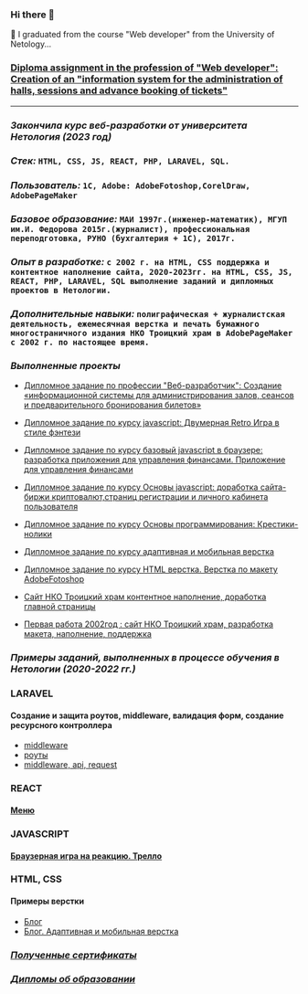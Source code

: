 ### Hi there 👋
🌱 I graduated from the course "Web developer" from the University of Netology...

<!--
**Svetlana-Kutyeva1974/Svetlana-Kutyeva1974** is a ✨ _special_ ✨ repository because its `README.md` (this file) appears on your GitHub profile.

Here are some ideas to get you started:

- 🔭 I’m currently working on ...
- 🌱 I’m currently learning ...
- 👯 I’m looking to collaborate on ...
- 🤔 I’m looking for help with ...
- 💬 Ask me about ...
- 📫 How to reach me: ...
- 😄 Pronouns: ...
- ⚡ Fun fact: ...
I graduated from the web developer course
-->
### [Diploma assignment in the profession of "Web developer": Creation of an "information system for the administration of halls, sessions and advance booking of tickets"](https://github.com/Svetlana-Kutyeva1974/fs-diplom-react.git)

________________________________________________________________________

### *Закончила курс веб-разработки от  университета Нетология (2023 год)*

### *Стек:* `HTML, CSS, JS, REACT, PHP, LARAVEL, SQL.`

### *Пользователь:* `1С, Adobe: AdobeFotoshop,CorelDraw, AdobePageMaker`

### *Базовое образование:* `МАИ 1997г.(инженер-математик), МГУП им.И. Федорова 2015г.(журналист), профессиональная переподготовка, РУНО (бухгалтерия + 1С), 2017г.`

### *Опыт в разработке:* `с 2002 г. на HTML, CSS поддержка и контентное наполнение сайта, 2020-2023гг. на HTML, CSS, JS, REACT, PHP, LARAVEL, SQL выполнение заданий и дипломных проектов в Нетологии. `

### *Дополнительные навыки:* `полиграфическая + журналистская деятельность, ежемесячная верстка и печать бумажного многостраничного издания НКО Троицкий храм в AdobePageMaker с 2002 г. по настоящее время.`

### *Выполненные проекты*

* [Дипломное задание по профессии "Веб-разработчик": Создание «информационной системы для администрирования залов, сеансов и предварительного бронирования билетов»](https://github.com/Svetlana-Kutyeva1974/fs-diplom-react.git)

* [Дипломное задание по курсу javascript: Двумерная Retro Игра  в стиле фэнтези](https://github.com/Svetlana-Kutyeva1974/0-js-diplom.git)

* [Дипломное задание по курсу базовый javascript в браузере: разработка приложения для управления финансами. Приложение для управления финансами](https://github.com/Svetlana-Kutyeva1974/bhj-diploma.git)

* [Дипломное задание по курсу Основы javascript: доработка сайта-биржи криптовалют,страниц регистрации и личного кабинета пользователя](https://github.com/Svetlana-Kutyeva1974/bjs-diplom.git)

* [Дипломное задание по курсу Основы программирования: Крестики-нолики](https://replit.com/@kutyovas/Diplom-na-provierku-1var)

* [Дипломное задание по курсу адаптивная и мобильная верстка](https://svetlana-kutyeva1974.github.io/mq-31-diplom/)

* [Дипломное задание по курсу HTML верстка. Верстка по макету AdobeFotoshop](https://codepen.io/Svetlana-Kutyeva/pen/NWbRJzm)

* [Сайт НКО Троицкий храм контентное наполнение, доработка главной страницы](http://selci-orthodoxy.ru/)

* [Первая работа 2002год : cайт НКО Троицкий храм, разработка макета, наполнение, поддержка]()

### *Примеры заданий, выполненных в процессе обучения в Нетологии (2020-2022 гг.)*

###  LARAVEL

#### Создание и защита роутов, middleware, валидация форм, создание ресурсного контроллера
* [middleware](https://github.com/Svetlana-Kutyeva1974/home3_laravel_project.git)
* [роуты](https://github.com/Svetlana-Kutyeva1974/home2_laravel_project.git)
* [middleware, api, request](https://github.com/Svetlana-Kutyeva1974/home4_laravel_project.git)

### REACT

#### [Меню](https://github.com/Svetlana-Kutyeva1974/ra9.1.git)

### JAVASCRIPT

#### [Браузерная игра на реакцию. Трелло](https://github.com/Svetlana-Kutyeva1974/ahj-dnd-trello.git)

### HTML, CSS

#### Примеры верстки
* [Блог](https://codepen.io/Svetlana-Kutyeva/pen/NWbRJzm)
* [Блог. Адаптивная и мобильная верстка]()

### *[Полученные сертификаты](https://github.com/Svetlana-Kutyeva1974/certifiсates)*

### *[Дипломы об образовании](https://github.com/Svetlana-Kutyeva1974/diploms)*
